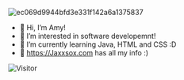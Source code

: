 
![ec069d9944bfd3e331f142a6a1375837](https://user-images.githubusercontent.com/114475454/216027761-8ba9ba98-cc48-47cf-819e-29f6242e25a8.gif)

<p text-align: right; >
 
- 👋 Hi, I’m Amy! <br>
- 👀 I’m interested in software developemnt! <br>
- 🌱 I’m currently learning Java, HTML and CSS :D <br>
- 💞️ https://Jaxxsox.com has all my info :) <br>
 
 </p>



![Visitor](https://visitor-badge.laobi.icu/badge?page_id=amyol04.School-work)
